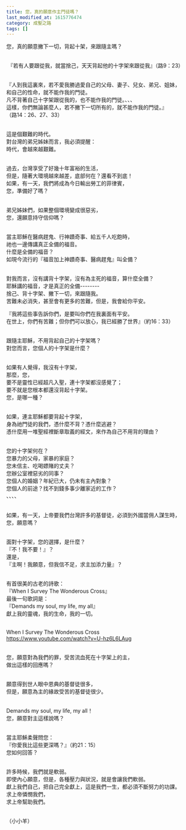 ```yaml
---
title: 您，真的願意作主門徒嗎？
last_modified_at: 1615776474
category: 成聖之路
tags: []
---
```


<p>您，真的願意撇下一切，背起十架，來跟隨主嗎？</p>

<p><br>
&nbsp;『若有人要跟從我，就當捨己，天天背起他的十字架來跟從我』（路9：23）</p>

<p><br>
『人到我這裏來，若不愛我勝過愛自己的父母、妻子、兒女、弟兄、姐妹，<br>
和自己的性命，就不能作我的門徒。<br>
凡不背著自己十字架跟從我的，也不能作我的門徒。、、、<br>
這樣，你們無論甚麼人，若不撇下一切所有的，就不能作我的門徒。』<br>
（路14：26、27、33）</p>

<p><br>
這是個艱難的時代。<br>
對台灣的弟兄姊妹而言，我必須提醒：<br>
時代，會越來越艱難。</p>

<p><br>
過去，台灣享受了好幾十年富裕的生活，<br>
但是，隨著大環境越來越差，底部何在？還看不到底！<br>
如果，有一天，我們將成為今日輸出勞工的菲律賓，<br>
您，準備好了嗎？</p>

<p><br>
弟兄姊妹們，如果整個環境變成很惡劣，<br>
您，還願意持守信仰嗎？</p>

<p><br>
當主耶穌在醫病趕鬼、行神蹟奇事、給五千人吃飽時，<br>
祂也一邊傳講真正全備的福音。<br>
什麼是全備的福音？<br>
如現今流行的『福音加上神蹟奇事、醫病趕鬼』叫全備？</p>

<p><br>
對我而言，沒有講背十字架，沒有為主死的福音，算什麼全備？<br>
耶穌講的福音，才是真正的全備--------<br>
捨己、背十字架、撇下一切，來跟隨我。<br>
苦難未必消失，甚至會有更多的苦難，但是，我會給你平安。</p>

<p>『我將這些事告訴你們，是要叫你們在我裏面有平安。<br>
在世上，你們有苦難；但你們可以放心，我已經勝了世界』（約16：33）</p>

<p><br>
跟隨主耶穌，不用背起自己的十字架嗎？<br>
對您而言，您個人的十字架是什麼？</p>

<p><br>
如果有人覺得，我沒有十字架，<br>
那麼，您，<br>
要不是靈性已經超凡入聖，連十字架都沒感覺了；<br>
要不就是您根本都還沒背起十字架。<br>
您，是哪一種？</p>

<p><br>
如果，連主耶穌都要背起十字架，<br>
身為祂門徒的我們，憑什麼不背？憑什麼逃避？<br>
憑什麼用一堆聖經裡斷章取義的經文，來作為自己不用背的理由？</p>

<p><br>
您的十字架何在？<br>
您暴力的父母，家暴的家庭？<br>
您未信主、吃喝嫖賭的丈夫？<br>
您辦公室裡惡劣的同事？<br>
您個人的婚姻？年紀已大，仍未有主內對象？<br>
您個人的前途？找不到錢多事少離家近的工作？<br>
、、、、</p>

<p><br>
如果，有一天，上帝要我們台灣許多的基督徒，必須到外國當佣人謀生時，<br>
您，願意嗎？</p>

<p><br>
面對十字架，您的選擇，是什麼？<br>
『不！我不要！』？<br>
還是，<br>
『主啊！我願意，但我信不足，求主加添力量』？</p>

<p><br>
有首很美的古老的詩歌：<br>
『When I Survey The Wonderous Cross』<br>
最後一句歌詞是：<br>
『Demands my soul, my life, my all』<br>
獻上我的靈魂，我的生命，我的一切。</p>

<p><br>
When I Survey The Wonderous Cross<br>
<a href="https://www.youtube.com/watch?v=U-hz6L6LAug" target="_blank">https://www.youtube.com/watch?v=U-hz6L6LAug</a></p>

<p><br>
您，願意對為我們的罪，受苦流血死在十字架上的主，<br>
做出這樣的回應嗎？</p>

<p><br>
願意得到世人眼中恩典的基督徒很多，<br>
但是，願意為主的緣故受苦的基督徒很少。</p>

<p><br>
Demands my soul, my life, my all！<br>
您，願意對主這樣說嗎？</p>

<p><br>
當主耶穌柔聲問您：<br>
『你愛我比這些更深嗎？』（約21：15）<br>
您如何回答？</p>

<p><br>
許多時候，我們就是軟弱。<br>
即使內心願意，但是，各種壓力與狀況，就是會讓我們軟弱。<br>
獻上我們自己，把自己完全獻上，這是我們一生，都必須不斷努力的功課。<br>
求上帝憐憫我們，<br>
求上帝幫助我們。</p>

<p><br>
（小小羊）</p>


